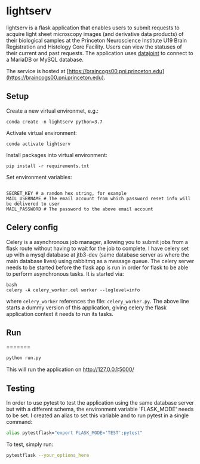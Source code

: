 # lightserv

lightserv is a flask application that enables users to submit requests to acquire light sheet microscopy images (and derivative data products) of their biological samples at the Princeton Neuroscience Institute U19 Brain Registration and Histology Core Facility. Users can view the statuses of their current and past requests. The application uses [datajoint](https://github.com/datajoint/datajoint-python) to connect to a MariaDB or MySQL database. 

The service is hosted at  [https://braincogs00.pni.princeton.edu](https://braincogs00.pni.princeton.edu).


## Setup

Create a new virtual environmet, e.g.:

```
conda create -n lightserv python=3.7
```
Activate virtual environment:
```
conda activate lightserv
```

Install packages into virtual environment:
```
pip install -r requirements.txt
```

Set environment variables:
```

SECRET_KEY # a random hex string, for example
MAIL_USERNAME # The email account from which password reset info will be delivered to user
MAIL_PASSWORD # The password to the above email account
```

## Celery config
Celery is a asynchronous job manager, allowing you to submit jobs from a flask route without having to wait for the job to complete. I have celery set up with a mysql database at jtb3-dev (same database server as where the main database lives) using rabbitmq as a message queue. The celery server needs to be started before the flask app is run in order for flask to be able to perform asynchronous tasks. It is started via:

```
bash
celery -A celery_worker.cel worker --loglevel=info
```
where `celery_worker` references the file: `celery_worker.py`. The above line starts a dummy version of this application, giving celery the flask application context it needs to run its tasks. 


## Run
=======

```python
python run.py
```

This will run the application on http://127.0.0.1:5000/


## Testing

In order to use pytest to test the application using the same database server but with a different schema, the environment variable 'FLASK_MODE' needs to be set. I created an alias to set this variable and to run pytest in a single command:
```bash
alias pytestflask="export FLASK_MODE='TEST';pytest"
```
To test, simply run:
```bash
pytestflask --your_options_here
```
